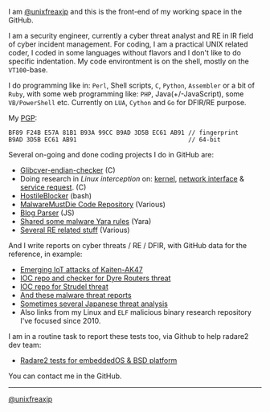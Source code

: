 I am [@unixfreaxjp](https://github.com/unixfreaxjp) and this is the front-end of my working space in the GitHub.

I am a security engineer, currently a cyber threat analyst and RE in IR field of cyber incident management. For coding, I am a practical UNIX related coder, I coded in some languages without flavors and I don't like to do specific indentation. My code environtment is on the shell, mostly on the `VT100`-base.

I do programming like in: `Perl`, Shell scripts, `C`, `Python`, `Assembler` or a bit of `Ruby`, with some web programming like: `PHP`, Java(+/-JavaScript), some `VB/PowerShell` etc.
Currently on `LUA`, `Cython` and `Go` for DFIR/RE purpose.

My [PGP](https://keybase.io/unixfreaxjp#show-public):
```
BF89 F24B E57A 81B1 B93A 99CC B9AD 3D5B EC61 AB91 // fingerprint
B9AD 3D5B EC61 AB91                               // 64-bit
```
Several on-going and done coding projects I do in GitHub are:
- [Glibcver-endian-checker](https://unixfreaxjp.github.io/glibcver-endian-checker/) (C)
- Doing research in *Linux interception* on: [kernel](https://github.com/unixfreaxjp/dev/tree/master/kernel_interception), [network interface](https://github.com/unixfreaxjp/dev/tree/master/network_interception) & [service request](https://github.com/unixfreaxjp/dev/tree/master/request_interception). (C)
- [HostileBlocker](https://unixfreaxjp.github.io/HostileBlocker/) (bash)
- [MalwareMustDie Code Repository](https://unixfreaxjp.github.io/malwaremustdie/) (Various)
- [Blog Parser](https://github.com/unixfreaxjp/unixfreaxjp.github.io/blob/master/scripts/arc_parser.js) (JS)
- [Shared some malware Yara rules](https://github.com/unixfreaxjp/dev/blob/master/others/SharedYaraRules.md) (Yara)
- [Several RE related stuff](https://github.com/unixfreaxjp/dev/blob/master/NixDFIR_ReverseEngineeringCodes/ReadMe.md) (Various)

And I write reports on cyber threats / RE / DFIR, with GitHub data for the reference, in example:
- [Emerging IoT attacks of Kaiten-AK47](https://gist.github.com/unixfreaxjp/7b8bd6be614f7a051fc9a9da760d3138)
- [IOC repo and checker for Dyre Routers threat](http://unixfreaxjp.github.io/dyrerouters/ )
- [IOC repo for Strudel threat](https://unixfreaxjp.github.io/MMD-0062-2017/)
- [And these malware threat reports](https://blog.malwaremustdie.org/)
- [Sometimes several Japanese threat analysis](https://blog.0day.jp/)
- Also links from my Linux and `ELF` malicious binary research repository I've focused since 2010.

I am in a routine task to report these tests too, via Github to help radare2 dev team:
- [Radare2 tests for embeddedOS & BSD platform](https://github.com/unixfreaxjp/malwaremustdie/tree/master/radare2test)

You can contact me in the GitHub.

---
[@unixfreaxjp](https://github.com/unixfreaxjp)
